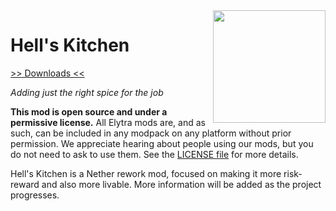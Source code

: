 <img src="https://unascribed.com/f/a231ace4_trumpet.png" align="right" width="180px"/>

# Hell's Kitchen

[>> Downloads <<](https://github.com/elytra/hellskitchen/releases)

*Adding just the right spice for the job*

**This mod is open source and under a permissive license.** All Elytra mods are,
and as such, can be included in any modpack on any platform without prior
permission. We appreciate hearing about people using our mods, but you do not
need to ask to use them. See the [LICENSE file](LICENSE) for more details.

Hell's Kitchen is a Nether rework mod, focused on making it more risk-reward and also more livable. More information will be added as the project progresses.
